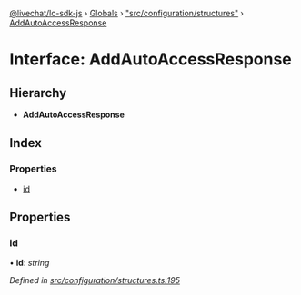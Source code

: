 [@livechat/lc-sdk-js](../README.md) › [Globals](../globals.md) › ["src/configuration/structures"](../modules/_src_configuration_structures_.md) › [AddAutoAccessResponse](_src_configuration_structures_.addautoaccessresponse.md)

# Interface: AddAutoAccessResponse

## Hierarchy

* **AddAutoAccessResponse**

## Index

### Properties

* [id](_src_configuration_structures_.addautoaccessresponse.md#id)

## Properties

###  id

• **id**: *string*

*Defined in [src/configuration/structures.ts:195](https://github.com/livechat/lc-sdk-js/blob/aff69b2/src/configuration/structures.ts#L195)*
